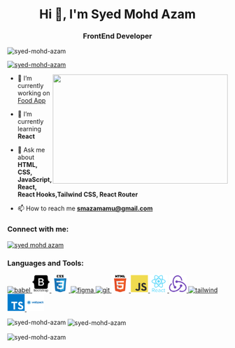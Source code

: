 <h1 align="center">Hi 👋, I'm Syed Mohd Azam</h1>
<h3 align="center">FrontEnd Developer</h3>

<p align="left"> <img src="https://komarev.com/ghpvc/?username=syed-mohd-azam&label=Profile%20views&color=0e75b6&style=flat" alt="syed-mohd-azam" /> </p>

<p align="left"> <a href="https://github.com/ryo-ma/github-profile-trophy"><img src="https://github-profile-trophy.vercel.app/?username=syed-mohd-azam" alt="syed-mohd-azam" /></a> </p>
<img align="right" src="https://encrypted-tbn0.gstatic.com/images?q=tbn:ANd9GcQNENDxXG82e-4wgXEZdWpbm91JoFtYjojVelL-uOBHDkMruKY0NeULqpvgOkEtHB4pAw8&usqp=CAU" width="400" height="250"/>

- 🔭 I’m currently working on [Food App](https://github.com/Syed-Mohd-Azam/Food-Ordering-Application--React)

- 🌱 I’m currently learning **React**

- 💬 Ask me about **HTML, CSS, JavaScript, React, React Hooks,Tailwind CSS, React Router**

- 📫 How to reach me **smazamamu@gmail.com**

<h3 align="left">Connect with me:</h3>
<p align="left">
<a href="https://linkedin.com/in/syed mohd azam" target="blank"><img align="center" src="https://raw.githubusercontent.com/rahuldkjain/github-profile-readme-generator/master/src/images/icons/Social/linked-in-alt.svg" alt="syed mohd azam" height="30" width="40" /></a>
</p>

<h3 align="left">Languages and Tools:</h3>
<p align="left"> <a href="https://babeljs.io/" target="_blank" rel="noreferrer"> <img src="https://www.vectorlogo.zone/logos/babeljs/babeljs-icon.svg" alt="babel" width="40" height="40"/> </a> <a href="https://getbootstrap.com" target="_blank" rel="noreferrer"> <img src="https://raw.githubusercontent.com/devicons/devicon/master/icons/bootstrap/bootstrap-plain-wordmark.svg" alt="bootstrap" width="40" height="40"/> </a> <a href="https://www.w3schools.com/css/" target="_blank" rel="noreferrer"> <img src="https://raw.githubusercontent.com/devicons/devicon/master/icons/css3/css3-original-wordmark.svg" alt="css3" width="40" height="40"/> </a> <a href="https://www.figma.com/" target="_blank" rel="noreferrer"> <img src="https://www.vectorlogo.zone/logos/figma/figma-icon.svg" alt="figma" width="40" height="40"/> </a> <a href="https://git-scm.com/" target="_blank" rel="noreferrer"> <img src="https://www.vectorlogo.zone/logos/git-scm/git-scm-icon.svg" alt="git" width="40" height="40"/> </a> <a href="https://www.w3.org/html/" target="_blank" rel="noreferrer"> <img src="https://raw.githubusercontent.com/devicons/devicon/master/icons/html5/html5-original-wordmark.svg" alt="html5" width="40" height="40"/> </a> <a href="https://developer.mozilla.org/en-US/docs/Web/JavaScript" target="_blank" rel="noreferrer"> <img src="https://raw.githubusercontent.com/devicons/devicon/master/icons/javascript/javascript-original.svg" alt="javascript" width="40" height="40"/> </a> <a href="https://reactjs.org/" target="_blank" rel="noreferrer"> <img src="https://raw.githubusercontent.com/devicons/devicon/master/icons/react/react-original-wordmark.svg" alt="react" width="40" height="40"/> </a> <a href="https://redux.js.org" target="_blank" rel="noreferrer"> <img src="https://raw.githubusercontent.com/devicons/devicon/master/icons/redux/redux-original.svg" alt="redux" width="40" height="40"/> </a> <a href="https://tailwindcss.com/" target="_blank" rel="noreferrer"> <img src="https://www.vectorlogo.zone/logos/tailwindcss/tailwindcss-icon.svg" alt="tailwind" width="40" height="40"/> </a> <a href="https://www.typescriptlang.org/" target="_blank" rel="noreferrer"> <img src="https://raw.githubusercontent.com/devicons/devicon/master/icons/typescript/typescript-original.svg" alt="typescript" width="40" height="40"/> </a> <a href="https://webpack.js.org" target="_blank" rel="noreferrer"> <img src="https://raw.githubusercontent.com/devicons/devicon/d00d0969292a6569d45b06d3f350f463a0107b0d/icons/webpack/webpack-original-wordmark.svg" alt="webpack" width="40" height="40"/> </a> </p>

<p><img align="left" src="https://github-readme-stats.vercel.app/api/top-langs?username=syed-mohd-azam&show_icons=true&locale=en&layout=compact" alt="syed-mohd-azam" /></p>

<p>&nbsp;<img align="center" src="https://github-readme-stats.vercel.app/api?username=syed-mohd-azam&show_icons=true&locale=en" alt="syed-mohd-azam" /></p>

<p><img align="center" src="https://github-readme-streak-stats.herokuapp.com/?user=syed-mohd-azam&" alt="syed-mohd-azam" /></p>
